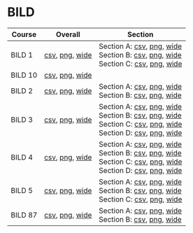 # BILD

| Course | Overall | Section |
| ------ | ------- | ------- |
| BILD 1 | [csv](https://github.com/UCSD-Historical-Enrollment-Data/2025Fall/blob/main/overall/BILD%201.csv), [png](https://raw.githubusercontent.com/UCSD-Historical-Enrollment-Data/2025Fall/main/plot_overall/BILD%201.png), [wide](https://raw.githubusercontent.com/UCSD-Historical-Enrollment-Data/2025Fall/main/plot_overall_wide/BILD%201.png) | Section A: [csv](https://github.com/UCSD-Historical-Enrollment-Data/2025Fall/blob/main/section/BILD%201_A.csv), [png](https://raw.githubusercontent.com/UCSD-Historical-Enrollment-Data/2025Fall/main/plot_section/BILD%201_A.png), [wide](https://raw.githubusercontent.com/UCSD-Historical-Enrollment-Data/2025Fall/main/plot_section_wide/BILD%201_A.png)<br>Section B: [csv](https://github.com/UCSD-Historical-Enrollment-Data/2025Fall/blob/main/section/BILD%201_B.csv), [png](https://raw.githubusercontent.com/UCSD-Historical-Enrollment-Data/2025Fall/main/plot_section/BILD%201_B.png), [wide](https://raw.githubusercontent.com/UCSD-Historical-Enrollment-Data/2025Fall/main/plot_section_wide/BILD%201_B.png)<br>Section C: [csv](https://github.com/UCSD-Historical-Enrollment-Data/2025Fall/blob/main/section/BILD%201_C.csv), [png](https://raw.githubusercontent.com/UCSD-Historical-Enrollment-Data/2025Fall/main/plot_section/BILD%201_C.png), [wide](https://raw.githubusercontent.com/UCSD-Historical-Enrollment-Data/2025Fall/main/plot_section_wide/BILD%201_C.png) |
| BILD 10 | [csv](https://github.com/UCSD-Historical-Enrollment-Data/2025Fall/blob/main/overall/BILD%2010.csv), [png](https://raw.githubusercontent.com/UCSD-Historical-Enrollment-Data/2025Fall/main/plot_overall/BILD%2010.png), [wide](https://raw.githubusercontent.com/UCSD-Historical-Enrollment-Data/2025Fall/main/plot_overall_wide/BILD%2010.png) |  |
| BILD 2 | [csv](https://github.com/UCSD-Historical-Enrollment-Data/2025Fall/blob/main/overall/BILD%202.csv), [png](https://raw.githubusercontent.com/UCSD-Historical-Enrollment-Data/2025Fall/main/plot_overall/BILD%202.png), [wide](https://raw.githubusercontent.com/UCSD-Historical-Enrollment-Data/2025Fall/main/plot_overall_wide/BILD%202.png) | Section A: [csv](https://github.com/UCSD-Historical-Enrollment-Data/2025Fall/blob/main/section/BILD%202_A.csv), [png](https://raw.githubusercontent.com/UCSD-Historical-Enrollment-Data/2025Fall/main/plot_section/BILD%202_A.png), [wide](https://raw.githubusercontent.com/UCSD-Historical-Enrollment-Data/2025Fall/main/plot_section_wide/BILD%202_A.png)<br>Section B: [csv](https://github.com/UCSD-Historical-Enrollment-Data/2025Fall/blob/main/section/BILD%202_B.csv), [png](https://raw.githubusercontent.com/UCSD-Historical-Enrollment-Data/2025Fall/main/plot_section/BILD%202_B.png), [wide](https://raw.githubusercontent.com/UCSD-Historical-Enrollment-Data/2025Fall/main/plot_section_wide/BILD%202_B.png) |
| BILD 3 | [csv](https://github.com/UCSD-Historical-Enrollment-Data/2025Fall/blob/main/overall/BILD%203.csv), [png](https://raw.githubusercontent.com/UCSD-Historical-Enrollment-Data/2025Fall/main/plot_overall/BILD%203.png), [wide](https://raw.githubusercontent.com/UCSD-Historical-Enrollment-Data/2025Fall/main/plot_overall_wide/BILD%203.png) | Section A: [csv](https://github.com/UCSD-Historical-Enrollment-Data/2025Fall/blob/main/section/BILD%203_A.csv), [png](https://raw.githubusercontent.com/UCSD-Historical-Enrollment-Data/2025Fall/main/plot_section/BILD%203_A.png), [wide](https://raw.githubusercontent.com/UCSD-Historical-Enrollment-Data/2025Fall/main/plot_section_wide/BILD%203_A.png)<br>Section B: [csv](https://github.com/UCSD-Historical-Enrollment-Data/2025Fall/blob/main/section/BILD%203_B.csv), [png](https://raw.githubusercontent.com/UCSD-Historical-Enrollment-Data/2025Fall/main/plot_section/BILD%203_B.png), [wide](https://raw.githubusercontent.com/UCSD-Historical-Enrollment-Data/2025Fall/main/plot_section_wide/BILD%203_B.png)<br>Section C: [csv](https://github.com/UCSD-Historical-Enrollment-Data/2025Fall/blob/main/section/BILD%203_C.csv), [png](https://raw.githubusercontent.com/UCSD-Historical-Enrollment-Data/2025Fall/main/plot_section/BILD%203_C.png), [wide](https://raw.githubusercontent.com/UCSD-Historical-Enrollment-Data/2025Fall/main/plot_section_wide/BILD%203_C.png)<br>Section D: [csv](https://github.com/UCSD-Historical-Enrollment-Data/2025Fall/blob/main/section/BILD%203_D.csv), [png](https://raw.githubusercontent.com/UCSD-Historical-Enrollment-Data/2025Fall/main/plot_section/BILD%203_D.png), [wide](https://raw.githubusercontent.com/UCSD-Historical-Enrollment-Data/2025Fall/main/plot_section_wide/BILD%203_D.png) |
| BILD 4 | [csv](https://github.com/UCSD-Historical-Enrollment-Data/2025Fall/blob/main/overall/BILD%204.csv), [png](https://raw.githubusercontent.com/UCSD-Historical-Enrollment-Data/2025Fall/main/plot_overall/BILD%204.png), [wide](https://raw.githubusercontent.com/UCSD-Historical-Enrollment-Data/2025Fall/main/plot_overall_wide/BILD%204.png) | Section A: [csv](https://github.com/UCSD-Historical-Enrollment-Data/2025Fall/blob/main/section/BILD%204_A.csv), [png](https://raw.githubusercontent.com/UCSD-Historical-Enrollment-Data/2025Fall/main/plot_section/BILD%204_A.png), [wide](https://raw.githubusercontent.com/UCSD-Historical-Enrollment-Data/2025Fall/main/plot_section_wide/BILD%204_A.png)<br>Section B: [csv](https://github.com/UCSD-Historical-Enrollment-Data/2025Fall/blob/main/section/BILD%204_B.csv), [png](https://raw.githubusercontent.com/UCSD-Historical-Enrollment-Data/2025Fall/main/plot_section/BILD%204_B.png), [wide](https://raw.githubusercontent.com/UCSD-Historical-Enrollment-Data/2025Fall/main/plot_section_wide/BILD%204_B.png)<br>Section C: [csv](https://github.com/UCSD-Historical-Enrollment-Data/2025Fall/blob/main/section/BILD%204_C.csv), [png](https://raw.githubusercontent.com/UCSD-Historical-Enrollment-Data/2025Fall/main/plot_section/BILD%204_C.png), [wide](https://raw.githubusercontent.com/UCSD-Historical-Enrollment-Data/2025Fall/main/plot_section_wide/BILD%204_C.png)<br>Section D: [csv](https://github.com/UCSD-Historical-Enrollment-Data/2025Fall/blob/main/section/BILD%204_D.csv), [png](https://raw.githubusercontent.com/UCSD-Historical-Enrollment-Data/2025Fall/main/plot_section/BILD%204_D.png), [wide](https://raw.githubusercontent.com/UCSD-Historical-Enrollment-Data/2025Fall/main/plot_section_wide/BILD%204_D.png) |
| BILD 5 | [csv](https://github.com/UCSD-Historical-Enrollment-Data/2025Fall/blob/main/overall/BILD%205.csv), [png](https://raw.githubusercontent.com/UCSD-Historical-Enrollment-Data/2025Fall/main/plot_overall/BILD%205.png), [wide](https://raw.githubusercontent.com/UCSD-Historical-Enrollment-Data/2025Fall/main/plot_overall_wide/BILD%205.png) | Section A: [csv](https://github.com/UCSD-Historical-Enrollment-Data/2025Fall/blob/main/section/BILD%205_A.csv), [png](https://raw.githubusercontent.com/UCSD-Historical-Enrollment-Data/2025Fall/main/plot_section/BILD%205_A.png), [wide](https://raw.githubusercontent.com/UCSD-Historical-Enrollment-Data/2025Fall/main/plot_section_wide/BILD%205_A.png)<br>Section B: [csv](https://github.com/UCSD-Historical-Enrollment-Data/2025Fall/blob/main/section/BILD%205_B.csv), [png](https://raw.githubusercontent.com/UCSD-Historical-Enrollment-Data/2025Fall/main/plot_section/BILD%205_B.png), [wide](https://raw.githubusercontent.com/UCSD-Historical-Enrollment-Data/2025Fall/main/plot_section_wide/BILD%205_B.png)<br>Section C: [csv](https://github.com/UCSD-Historical-Enrollment-Data/2025Fall/blob/main/section/BILD%205_C.csv), [png](https://raw.githubusercontent.com/UCSD-Historical-Enrollment-Data/2025Fall/main/plot_section/BILD%205_C.png), [wide](https://raw.githubusercontent.com/UCSD-Historical-Enrollment-Data/2025Fall/main/plot_section_wide/BILD%205_C.png) |
| BILD 87 | [csv](https://github.com/UCSD-Historical-Enrollment-Data/2025Fall/blob/main/overall/BILD%2087.csv), [png](https://raw.githubusercontent.com/UCSD-Historical-Enrollment-Data/2025Fall/main/plot_overall/BILD%2087.png), [wide](https://raw.githubusercontent.com/UCSD-Historical-Enrollment-Data/2025Fall/main/plot_overall_wide/BILD%2087.png) | Section A: [csv](https://github.com/UCSD-Historical-Enrollment-Data/2025Fall/blob/main/section/BILD%2087_A.csv), [png](https://raw.githubusercontent.com/UCSD-Historical-Enrollment-Data/2025Fall/main/plot_section/BILD%2087_A.png), [wide](https://raw.githubusercontent.com/UCSD-Historical-Enrollment-Data/2025Fall/main/plot_section_wide/BILD%2087_A.png)<br>Section B: [csv](https://github.com/UCSD-Historical-Enrollment-Data/2025Fall/blob/main/section/BILD%2087_B.csv), [png](https://raw.githubusercontent.com/UCSD-Historical-Enrollment-Data/2025Fall/main/plot_section/BILD%2087_B.png), [wide](https://raw.githubusercontent.com/UCSD-Historical-Enrollment-Data/2025Fall/main/plot_section_wide/BILD%2087_B.png) |
